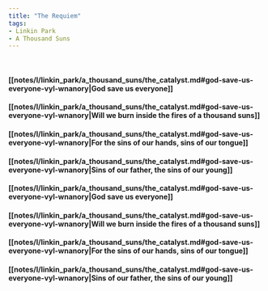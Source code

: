 ```yaml
---
title: "The Requiem"
tags:
- Linkin Park
- A Thousand Suns
---
```

&nbsp;
#### [[notes/l/linkin_park/a_thousand_suns/the_catalyst.md#god-save-us-everyone-vyl-wnanory|God save us everyone]]
#### [[notes/l/linkin_park/a_thousand_suns/the_catalyst.md#god-save-us-everyone-vyl-wnanory|Will we burn inside the fires of a thousand suns]]
#### [[notes/l/linkin_park/a_thousand_suns/the_catalyst.md#god-save-us-everyone-vyl-wnanory|For the sins of our hands, sins of our tongue]]
#### [[notes/l/linkin_park/a_thousand_suns/the_catalyst.md#god-save-us-everyone-vyl-wnanory|Sins of our father, the sins of our young]]
#### [[notes/l/linkin_park/a_thousand_suns/the_catalyst.md#god-save-us-everyone-vyl-wnanory|God save us everyone]]
#### [[notes/l/linkin_park/a_thousand_suns/the_catalyst.md#god-save-us-everyone-vyl-wnanory|Will we burn inside the fires of a thousand suns]]
#### [[notes/l/linkin_park/a_thousand_suns/the_catalyst.md#god-save-us-everyone-vyl-wnanory|For the sins of our hands, sins of our tongue]]
#### [[notes/l/linkin_park/a_thousand_suns/the_catalyst.md#god-save-us-everyone-vyl-wnanory|Sins of our father, the sins of our young]]
